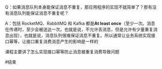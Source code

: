 Q：如果消息队列本身能保证消息不重复，那应用程序的实现不就简单了？那有没有消息队列能保证消息不重复呢？

A：包括 RocketMQ、RabbitMQ 和 Kafka 都是**At least once**（至少一次。消息在传递时，至少会被送达一次。也就是说，不允许丢消息，但是允许有少量重复消息出现），也就是说，消息队列很难保证消息不重复。所以通常让业务系统实现接口幂等，让接口重复消费消息产生的影响是一样的

课程主要讲了怎么实现接口幂等防止消息被重复消费导致问题

#结束 